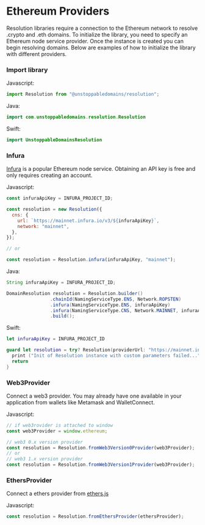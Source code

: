 # Ethereum Providers

Resolution libraries require a connection to the Ethereum network to resolve .crypto and .eth domains. To initialize the library, you need to specify an Ethereum node service provider. Once the instance is created you can begin resolving domains. Below are examples of how to initialize the library with different providers.

### Import library

Javascript:

```javascript
import Resolution from "@unstoppabledomains/resolution";
```

Java:

```java
import com.unstoppabledomains.resolution.Resolution
```

Swift:

```swift
import UnstoppableDomainsResolution
```

### Infura

[Infura](https://infura.io/) is a popular Ethereum node service. Obtaining an API key is free and only requires creating an account.

Javascript:

```javascript
const infuraApiKey = INFURA_PROJECT_ID;

const resolution = new Resolution({
  cns: {
    url: `https://mainnet.infura.io/v3/${infuraApiKey}`,
    network: "mainnet",
  },
});

// or

const resolution = Resolution.infura(infuraApiKey, "mainnet");
```

Java:

```java
String infuraApiKey = INFURA_PROJECT_ID;

DomainResolution resolution = Resolution.builder()
                .chainId(NamingServiceType.ENS, Network.ROPSTEN)
                .infura(NamingServiceType.ENS, infuraApiKey)
                .infura(NamingServiceType.CNS, Network.MAINNET, infuraApiKey)
                .build();
```

Swift:

```swift
let infuraApiKey = INFURA_PROJECT_ID

guard let resolution = try? Resolution(providerUrl: "https://mainnet.infura.io/v3/" + infuraApiKey, network: "mainnet") else {
  print ("Init of Resolution instance with custom parameters failed...")
  return
}
```

### Web3Provider

Connect a web3 provider. You may already have one available in your application from wallets like Metamask and WalletConnect.

Javascript:

```javascript
// if web3rovider is attached to window
const web3Provider = window.ethereum;

// web3 0.x version provider
const resolution = Resolution.fromWeb3Version0Provider(web3Provider);
// or
// web3 1.x version provider
const resolution = Resolution.fromWeb3Version1Provider(web3Provider);
```

### EthersProvider

Connect a ethers provider from [ethers.js](https://npmjs.com/package/ethers)

Javascript:

```javascript
const resolution = Resolution.fromEthersProvider(ethersProvider);
```

